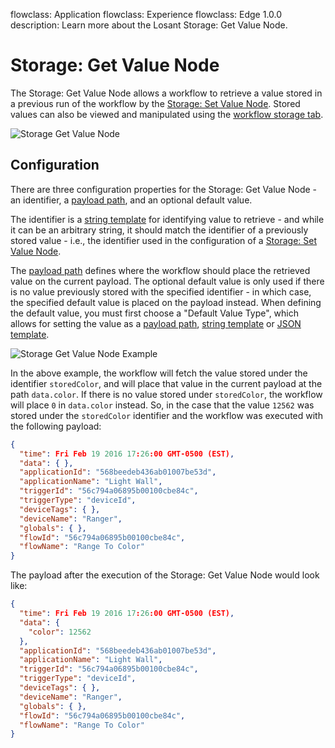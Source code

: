 flowclass: Application
flowclass: Experience
flowclass: Edge 1.0.0
description: Learn more about the Losant Storage: Get Value Node.

# Storage: Get Value Node

The Storage: Get Value Node allows a workflow to retrieve a value stored in a previous run of the workflow by the [Storage: Set Value Node](/workflows/data/store-value/). Stored values can also be viewed and manipulated using the [workflow storage tab](/workflows/overview/#workflow-storage).

![Storage Get Value Node](/images/workflows/data/get-value-node.png "Storage Get Value Node")

## Configuration

There are three configuration properties for the Storage: Get Value Node - an identifier, a [payload path](/workflows/accessing-payload-data/#payload-paths), and an optional default value.

The identifier is a [string template](/workflows/accessing-payload-data/#string-templates) for identifying value to retrieve - and while it can be an arbitrary string, it should match the identifier of a previously stored value - i.e., the identifier used in the configuration of a [Storage: Set Value Node](/workflows/data/store-value/).

The [payload path](/workflows/accessing-payload-data/#payload-paths) defines where the workflow should place the retrieved value on the current payload. The optional default value is only used if there is no value previously stored with the specified identifier - in which case, the specified default value is placed on the payload instead. When defining the default value, you must first choose a "Default Value Type", which allows for setting the value as a [payload path](/workflows/accessing-payload-data/#payload-paths), [string template](/workflows/accessing-payload-data/#string-templates) or [JSON template](/workflows/accessing-payload-data/#json-templates).

![Storage Get Value Node Example](/images/workflows/data/get-value-node-example.png "Storage Get Value Node Example")

In the above example, the workflow will fetch the value stored under the identifier `storedColor`, and will place that value in the current payload at the path `data.color`. If there is no value stored under `storedColor`, the workflow will place `0` in `data.color` instead. So, in the case that the value `12562` was stored under the `storedColor` identifier and the workflow was executed with the following payload:

```json
{
  "time": Fri Feb 19 2016 17:26:00 GMT-0500 (EST),
  "data": { },
  "applicationId": "568beedeb436ab01007be53d",
  "applicationName": "Light Wall",
  "triggerId": "56c794a06895b00100cbe84c",
  "triggerType": "deviceId",
  "deviceTags": { },
  "deviceName": "Ranger",
  "globals": { },
  "flowId": "56c794a06895b00100cbe84c",
  "flowName": "Range To Color"
}
```

The payload after the execution of the Storage: Get Value Node would look like:

```json
{
  "time": Fri Feb 19 2016 17:26:00 GMT-0500 (EST),
  "data": {
    "color": 12562
  },
  "applicationId": "568beedeb436ab01007be53d",
  "applicationName": "Light Wall",
  "triggerId": "56c794a06895b00100cbe84c",
  "triggerType": "deviceId",
  "deviceTags": { },
  "deviceName": "Ranger",
  "globals": { },
  "flowId": "56c794a06895b00100cbe84c",
  "flowName": "Range To Color"
}
```
